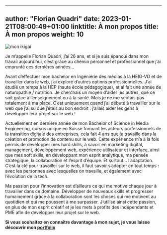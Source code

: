 
---
author: "Florian Quadri"
date: 2023-01-21T08:00:49+01:00
linktitle: À mon propos
title: À mon propos
weight: 10
---

![mon ikigai](/labVeillTech/img/me.png)

Je m’appelle Florian Quadri, j’ai 26 ans, et si je suis épanoui dans mon travail aujourd’hui, c’est grâce au chemin personnel et professionnel que j’ai emprunté ces dernières années…

Avant d’effectuer mon bachelor en Ingéniérie des médias à la HEIG-VD et de travailler dans le web, j’ai exploré d’autres options professionnelles. J’ai étudié un temps à la HEP (haute école pédagogique), et ai fait une année de naturopathie / nutrition. Je cherchais un moyen d’aider les autres, que ce soit grâce à l’enseignement ou à la santé. Mais je ne me sentais pas totalement à ma place. C’est uniquement quand j’ai débuté à travailler sur le web que j’ai su que j’étais au bon endroit : j’allais aider les gens à développer leur projet sur le web !

Actuellement en dernière année de mon Bachelor of Science in Media Engineering, cursus unique en Suisse formant les acteurs professionnels de la transition digitale des entreprises, cela fait 4 ans que je travaille dans la création et promotion de contenu sur le web. Cette expérience m’a à la fois permis de développer mes hard skills, à savoir en marketing digital, management, développement web, expérience utilisateur et interface, ainsi que mes soft skills, en développant mon esprit analytique, ma pensée stratégique, la collaboration et l’esprit d’équipe. Et surtout… l’adaptation. C’est la clé pour travailler sur le web, il faut savoir s’adapter en tout temps : avec les personnes avec lesquelles on travaille, et également avec l’évolution de la tech.

Ma passion pour l’innovation est d’ailleurs ce qui me motive chaque jour à travailler dans ce domaine. Développer de nouveaux skills et progresser humainement grâce à la collaboration sont les choses qui me motivent au quotidien et qui me poussent à me surpasser. J’utilise ainsi cette passion, en plus de mon esprit créatif et je les mets à profits des indépendants et PME afin de développer leur projet sur le web.


**Si vous souhaitez en connaître davantage à mon sujet, je vous laisse découvrir mon [portfolio](https://portfolio.inmyeyes.ch/)**


